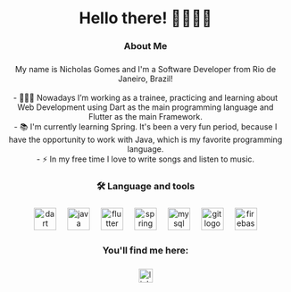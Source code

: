 <h1 align="center">Hello there! 👊🏻🤘🏻</h1>

###

<h3 align="center">About Me</h3>

###

<p align="center">My name is Nicholas Gomes and I'm a Software Developer from Rio de Janeiro, Brazil!<br><br>- 👨🏻‍💻 Nowadays I’m working as a trainee, practicing and learning about Web Development using Dart as the main programming language and Flutter as the main Framework.<br>- 📚 I'm currently learning Spring. It's been a very fun period, because I have the opportunity to work with Java, which is my favorite programming language.<br>- ⚡ In my free time I love to write songs and listen to music.</p>

###

<h3 align="center">🛠 Language and tools</h3>

###

<div align="center">
  <img src="https://cdn.jsdelivr.net/gh/devicons/devicon/icons/dart/dart-original.svg" height="40" alt="dart logo"  />
  <img width="12" />
  <img src="https://cdn.jsdelivr.net/gh/devicons/devicon/icons/java/java-original.svg" height="40" alt="java logo"  />
  <img width="12" />
  <img src="https://cdn.jsdelivr.net/gh/devicons/devicon/icons/flutter/flutter-original.svg" height="40" alt="flutter logo"  />
  <img width="12" />
  <img src="https://cdn.jsdelivr.net/gh/devicons/devicon/icons/spring/spring-original.svg" height="40" alt="spring logo"  />
  <img width="12" />
  <img src="https://cdn.jsdelivr.net/gh/devicons/devicon/icons/mysql/mysql-original.svg" height="40" alt="mysql logo"  />
  <img width="12" />
  <img src="https://cdn.jsdelivr.net/gh/devicons/devicon/icons/git/git-original.svg" height="40" alt="git logo"  />
  <img width="12" />
  <img src="https://cdn.jsdelivr.net/gh/devicons/devicon/icons/firebase/firebase-plain-wordmark.svg" height="40" alt="firebase logo"  />
</div>

###

<h3 align="left"></h3>

###

<h3 align="center">You'll find me here:</h3>

###

<div align="center">
  <a href="https://www.linkedin.com/in/nicholasjmgomes/" target="_blank">
    <img src="https://img.shields.io/static/v1?message=LinkedIn&logo=linkedin&label=&color=0077B5&logoColor=white&labelColor=&style=for-the-badge" height="25" alt="linkedin logo"  />
  </a>
</div>

###

